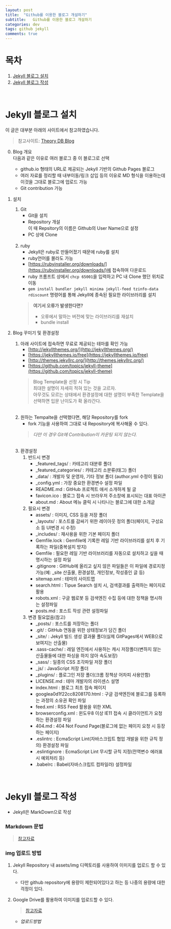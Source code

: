 ```yaml
---
layout: post
title:  "Github를 이용한 블로그 개설하기"
subtitle:   Github를 이용한 블로그 개설하기
categories: dev
tags: github jekyll 
comments: true
---
```

# 목차
1. [Jekyll 블로그 설치](#Jekyll-블로그-설치)
2. [Jekyll 블로그 작성](#Jekyll-블로그-작성)

<br>

# Jekyll 블로그 설치
이 글은 대부분 아래의 사이트에서 참고하였습니다.
> 참고사이트: [Theory DB Blog](https://theorydb.github.io/envops/2019/05/03/envops-blog-github-pages-jekyll/)<br>


0. Blog 개요<br>
다음과 같은 이유로 여러 블로그 중 이 블로그로 선택
    - github.io 형태의 URL로 제공되는 Jekyll 기반의 Github Pages 블로그
    - 여러 자료를 정리할 때 내부이동/링크 삽입 등의 이유로 MD 형식을 이용하는데 이것을 그대로 블로그에 업로드 가능
    - Git contribution 가능    
    
1. 설치
    1. Git
        - Git을 설치
        - Repository 개설<br>
        이 때 Repsitory의 이름은 Github의 User Name으로 설정
        - PC 상에 Clone 
    <br>

    2. ruby
        - Jekyll은 ruby로 만들어졌기 때문에 ruby를 설치
        - ruby언어를 몰라도 가능
        - [https://rubyinstaller.org/downloads/](https://rubyinstaller.org/downloads/)에 접속하여 다운로드
        - ruby 프롬프트 상에서 `chcp 65001`을 입력하고 PC 내 Clone 했던 위치로 이동
        - `gem install bundler jekyll minima jekyll-feed tzinfo-data rdiscount` 명령어를 통해 Jekyll에 종속된 필요한 라이브러리를 설치
        > **여기서 오류가 발생한다면?**<br>
        > * 오류에서 말하는 버전에 맞는 라이브러리를 재설치
        > * bundle install

2. Blog 꾸미기 및 환경설정
    1. 아래 사이트에 접속하면 무료로 제공되는 테마를 확인 가능
        - [http://jekyllthemes.org/](http://jekyllthemes.org/)
        - [https://jekyllthemes.io/free](https://jekyllthemes.io/free)
        - [http://themes.jekyllrc.org/](http://themes.jekyllrc.org/)
        - [https://github.com/topics/jekyll-theme](https://github.com/topics/jekyll-theme)
        > Blog Template을 선정 시 Tip<br>
        > 최대한 설명이 자세히 적혀 있는 것을 고르자.<br>
        > 아무것도 모르는 상태에서 환경설정에 대한 설명이 부족한 Template을 선택하면 입문 난이도가 확 올라간다.
    
    <br>

    2. 원하는 Tempalte을 선택했다면, 해당 Repository를 fork
        - fork 기능을 사용하여 그대로 내 Repository에 복사해올 수 있다.
        > *다만 이 경우 Git에 Contribution이 카운팅 되지 않는다.* 

    <br>

    3. 환경설정
        1. 반드시 변경
            - _featured_tags/ : 카테고리 대분류 폴더
            - _featured_categories/ : 카테고리 소분류(태그) 폴더
            - _data/ : 개발자 및 운영자, 기타 정보 폴더 (author.yml 수정이 필요)
            - _config.yml : 가장 중요한 환경변수 설정 파일
            - README.md : GitHub 프로젝트 애서 소개하게 될 글
            - favicon.ico : 블로그 접속 시 브라우저 주소창에 표시되는 대표 아이콘
            - about.md : About 메뉴 클릭 시 나타나는 블로그에 대한 소개글
        2. 필요시 변경
            - assets/ : 이미지, CSS 등을 저장 폴더
            - _layouts/ : 포스트를 감싸기 위한 레이아웃 정의 폴더(페이지, 구성요소 등 UI변경 시 수정)
            - _includes/ : 재사용을 위한 기본 페이지 폴더
            - Gemfile.lock : Gemfile에 기록한 레일 기반 라이브러리를 설치 후 기록하는 파일(중복설치 방지)
            - Gemfile : 필요한 레일 기반 라이브러리를 자동으로 설치하고 싶을 때 명시하는 설정 파일
            - .gitignore : GitHub에 올리고 싶지 않은 파일들은 이 파일에 경로지정 가능(예: _site 산출물, 환경설정,   개인정보,  작성중인 글 등)
            - sitemap.xml : 테마의 사이트맵
            - search.html : Tipue Search 설치 시, 검색결과를 출력하는 페이지로 활용
            - robots.xml : 구글 웹로봇 등 검색엔진 수집 등에 대한 정책을 명시하는 설정파일
            - posts.md : 포스트 작성 관련 설정파일
        3. 변경 필요없음(참고)
            - _posts/ : 포스트를 저장하는 폴더
            - .git/ : GitHub 연동을 위한 상태정보가 담긴 폴더
            - _site/ : Jekyll 빌드 생성 결과물 폴더(실제 GitPages에서 WEB으로 보여지는 산출물)
            - .sass-cache/ : 레일 엔진에서 사용하는 캐시 저장폴더(변하지 않는 산출물들에 대한 파싱을 하지 않아 속도보장)
            - _sass/ : 일종의 CSS 조각파일 저장 폴더
            - _js/ : JavaScript 저장 폴더
            - _plugins/ : 플로그인 저장 폴더(크롬 정책상 어차피 사용안함)
            - LICENSE.md : 테마 개발자의 라이센스 설명
            - index.html : 블로그 최초 접속 페이지
            - googlea0d1f22cc8208170.html : 구글 검색엔진에 블로그를 등록하는 과정의 소유권 확인 파일
            - feed.xml : RSS Feed 활용을 위한 XML
            - browserconfig.xml : 윈도우8 이상 IE11 접속 시 클라이언트가 요청하는 환경설정 파일
            - 404.md : 404 Not Found Page(블로그에 없는 페이지 요청 시 등장하는 페이지)
            - .eslintrc : EcmaScript Lint(자바스크립트 협업 개발을 위한 규칙 정의) 환경설정 파일
            - .eslintignore : EcmaScript Lint 무시할 규칙 지정(전역변수 에러표시 예외처리 등)
            - .babelrc : Babel(자바스크립트 컴파일러) 설정파일

<br>

# Jekyll 블로그 작성
- Jekyll은 MarkDown으로 작성

### Markdown 문법
> [참고자료](https://heropy.blog/2017/09/30/markdown/)

### img 업로드 방법
1. Jekyll Repository 내 assets/img 디렉토리를 사용하여 이미지를 업로드 할 수 있다. 
    - 다만 github repository에 용량이 제한되어있다고 하는 등 나중의 용량에 대한 걱정이 있다. 

2. Google Drive를 활용하여 이미지를 업로드할 수 있다. 
    > [참고자료](https://chobolife.github.io/blog/2019/07/29/google-drive-image/)

    - _업로드방법_




